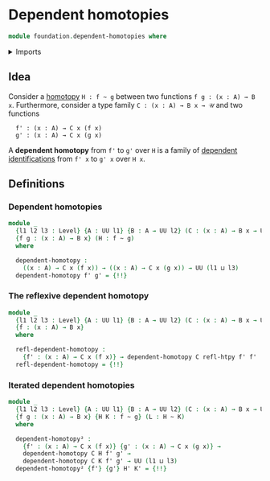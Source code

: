# Dependent homotopies

```agda
module foundation.dependent-homotopies where
```

<details><summary>Imports</summary>

```agda
open import foundation.universe-levels

open import foundation-core.dependent-identifications
open import foundation-core.homotopies
```

</details>

## Idea

Consider a [homotopy](foundation-core.homotopies.md) `H : f ~ g` between two
functions `f g : (x : A) → B x`. Furthermore, consider a type family
`C : (x : A) → B x → 𝒰` and two functions

```text
  f' : (x : A) → C x (f x)
  g' : (x : A) → C x (g x)
```

A **dependent homotopy** from `f'` to `g'` over `H` is a family of
[dependent identifications](foundation-core.dependent-identifications.md) from
`f' x` to `g' x` over `H x`.

## Definitions

### Dependent homotopies

```agda
module _
  {l1 l2 l3 : Level} {A : UU l1} {B : A → UU l2} (C : (x : A) → B x → UU l3)
  {f g : (x : A) → B x} (H : f ~ g)
  where

  dependent-homotopy :
    ((x : A) → C x (f x)) → ((x : A) → C x (g x)) → UU (l1 ⊔ l3)
  dependent-homotopy f' g' = {!!}
```

### The reflexive dependent homotopy

```agda
module _
  {l1 l2 l3 : Level} {A : UU l1} {B : A → UU l2} (C : (x : A) → B x → UU l3)
  {f : (x : A) → B x}
  where

  refl-dependent-homotopy :
    {f' : (x : A) → C x (f x)} → dependent-homotopy C refl-htpy f' f'
  refl-dependent-homotopy = {!!}
```

### Iterated dependent homotopies

```agda
module _
  {l1 l2 l3 : Level} {A : UU l1} {B : A → UU l2} (C : (x : A) → B x → UU l3)
  {f g : (x : A) → B x} {H K : f ~ g} (L : H ~ K)
  where

  dependent-homotopy² :
    {f' : (x : A) → C x (f x)} {g' : (x : A) → C x (g x)} →
    dependent-homotopy C H f' g' →
    dependent-homotopy C K f' g' → UU (l1 ⊔ l3)
  dependent-homotopy² {f'} {g'} H' K' = {!!}
```
